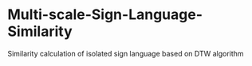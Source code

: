# Multi-scale-Sign-Language-Similarity
Similarity calculation of isolated sign language based on DTW algorithm
